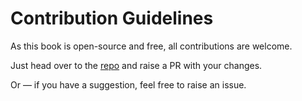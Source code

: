 
# Contribution Guidelines

As this book is open-source and free, all contributions are welcome.

Just head over to the [repo](github.com/loujaybee/digitalproductdegree-docs) and raise a PR with your changes.

Or — if you have a suggestion, feel free to raise an issue.